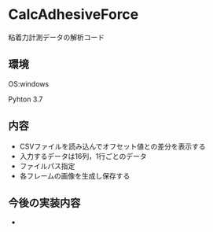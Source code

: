 # CalcAdhesiveForce
粘着力計測データの解析コード

## 環境
OS:windows

Pyhton 3.7

## 内容
* CSVファイルを読み込んでオフセット値との差分を表示する
* 入力するデータは16列，1行ごとのデータ
* ファイルパス指定
* 各フレームの画像を生成し保存する

## 今後の実装内容
* 
